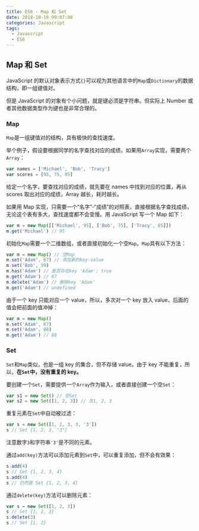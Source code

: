 ```yaml
---
title: ES6 - Map 和 Set
date: 2018-10-16 09:07:08
categories: Javascript
tags: 
  - Javascript
  - ES6
---
```


## Map 和 Set

JavaScript 的默认对象表示方式`{}`可以视为其他语言中的`Map`或`Dictionary`的数据结构，即一组键值对。

但是 JavaScript 的对象有个小问题，就是键必须是字符串。但实际上 Number 或者其他数据类型作为键也是非常合理的。

### Map

`Map`是一组键值对的结构，具有极快的查找速度。

举个例子，假设要根据同学的名字查找对应的成绩，如果用`Array`实现，需要两个`Array`：

```js
var names = ['Michael', 'Bob', 'Tracy']
var scores = [95, 75, 85]
```

给定一个名字，要查找对应的成绩，就先要在 names 中找到对应的位置，再从 scores 取出对应的成绩，Array 越长，耗时越长。

如果用 Map 实现，只需要一个“名字”-“成绩”的对照表，直接根据名字查找成绩，无论这个表有多大，查找速度都不会变慢。用 JavaScript 写一个 Map 如下：

```js
var m = new Map([['Michael', 95], ['Bob', 75], ['Tracy', 85]])
m.get('Michael') // 95
```

初始化`Map`需要一个二维数组，或者直接初始化一个空`Map`。`Map`具有以下方法：

```js
var m = new Map() // 空Map
m.set('Adam', 67) // 添加新的key-value
m.set('Bob', 59)
m.has('Adam') // 是否存在key 'Adam': true
m.get('Adam') // 67
m.delete('Adam') // 删除key 'Adam'
m.get('Adam') // undefined
```

由于一个 key 只能对应一个 value，所以，多次对一个 key 放入 value，后面的值会把前面的值冲掉：

```js
var m = new Map()
m.set('Adam', 67)
m.set('Adam', 88)
m.get('Adam') // 88
```

### Set

`Set`和`Map`类似，也是一组 key 的集合，但不存储 value。由于 key 不能重复，所以，**在`Set`中，没有重复的 key。**

要创建一个`Set`，需要提供一个`Array`作为输入，或者直接创建一个空`Set`：

```js
var s1 = new Set() // 空Set
var s2 = new Set([1, 2, 3]) // 含1, 2, 3
```

重复元素在`Set`中自动被过滤：

```js
var s = new Set([1, 2, 3, 3, '3'])
s // Set {1, 2, 3, "3"}
```

注意数字`3`和字符串`'3'`是不同的元素。

通过`add(key)`方法可以添加元素到`Set`中，可以重复添加，但不会有效果：

```js
s.add(4)
s // Set {1, 2, 3, 4}
s.add(4)
s // 仍然是 Set {1, 2, 3, 4}
```

通过`delete(key)`方法可以删除元素：

```js
var s = new Set([1, 2, 3])
s // Set {1, 2, 3}
s.delete(3)
s // Set {1, 2}
```
